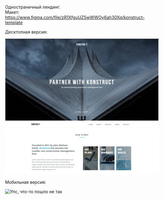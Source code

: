 Одностраничный лендинг.  
Макет:  
https://www.figma.com/file/zR1XfguUZ5wWWOy6ah30Xq/konstruct-template

Десктопная версия:

![Упс, что-то пошло не так](/public/img/lending.jpg)

Мобильная версия:

![Упс, что-то пошло не так](/public/img/konstruct.jpg)
